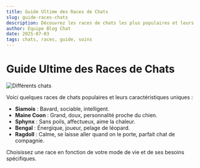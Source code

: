 ```yaml
---
title: Guide Ultime des Races de Chats
slug: guide-races-chats
description: Découvrez les races de chats les plus populaires et leurs particularités.
author: Équipe Blog Chat
date: 2025-07-03
tags: chats, races, guide, soins
---
```


# Guide Ultime des Races de Chats

![Différents chats](https://placecats.com/800/403)

Voici quelques races de chats populaires et leurs caractéristiques uniques :

- **Siamois** : Bavard, sociable, intelligent.
- **Maine Coon** : Grand, doux, personnalité proche du chien.
- **Sphynx** : Sans poils, affectueux, aime la chaleur.
- **Bengal** : Énergique, joueur, pelage de léopard.
- **Ragdoll** : Calme, se laisse aller quand on le porte, parfait chat de compagnie.

Choisissez une race en fonction de votre mode de vie et de ses besoins spécifiques.
